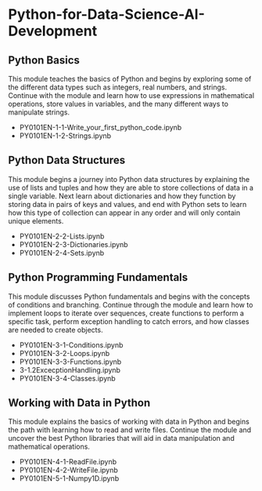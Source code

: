 # Python-for-Data-Science-AI-Development

## Python Basics
This module teaches the basics of Python and begins by exploring some of the different data types such as integers, real numbers, and strings. Continue with the module and learn how to use expressions in mathematical operations, store values in variables, and the many different ways to manipulate strings.
- PY0101EN-1-1-Write_your_first_python_code.ipynb
- PY0101EN-1-2-Strings.ipynb

## Python Data Structures
This module begins a journey into Python data structures by explaining the use of lists and tuples and how they are able to store collections of data in a single variable. Next learn about dictionaries and how they function by storing data in pairs of keys and values, and end with Python sets to learn how this type of collection can appear in any order and will only contain unique elements.
- PY0101EN-2-2-Lists.ipynb
- PY0101EN-2-3-Dictionaries.ipynb
- PY0101EN-2-4-Sets.ipynb

## Python Programming Fundamentals
This module discusses Python fundamentals and begins with the concepts of conditions and branching. Continue through the module and learn how to implement loops to iterate over sequences, create functions to perform a specific task, perform exception handling to catch errors, and how classes are needed to create objects.
- PY0101EN-3-1-Conditions.ipynb
- PY0101EN-3-2-Loops.ipynb
- PY0101EN-3-3-Functions.ipynb
- 3-1.2ExcecptionHandling.ipynb
- PY0101EN-3-4-Classes.ipynb

## Working with Data in Python
This module explains the basics of working with data in Python and begins the path with learning how to read and write files. Continue the module and uncover the best Python libraries that will aid in data manipulation and mathematical operations.
- PY0101EN-4-1-ReadFile.ipynb
- PY0101EN-4-2-WriteFile.ipynb
- PY0101EN-5-1-Numpy1D.ipynb
